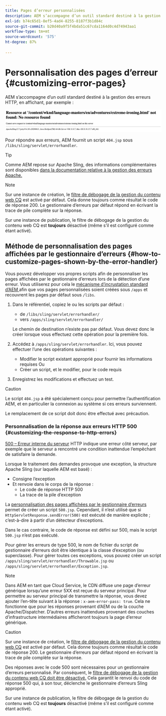 ```yaml
---
title: Pages d’erreur personnalisées
description: AEM s’accompagne d’un outil standard destiné à la gestion des erreurs HTTP, qui peut être personnalisé.
exl-id: b74c65d1-8ef5-4ad4-8255-8187f3b1d84c
source-git-commit: b20d40a9f5f4bda51c67cda1164d0c4d74943aa1
workflow-type: tm+mt
source-wordcount: '575'
ht-degree: 87%

---
```


# Personnalisation des pages d’erreur {#customizing-error-pages}

AEM s’accompagne d’un outil standard destiné à la gestion des erreurs HTTP, en affichant, par exemple :

![Message d’erreur standard](assets/error-message-standard.png)

Pour répondre aux erreurs, AEM fournit un script `404.jsp` sous `/libs/sling/servlet/errorhandler`.

>[!TIP]
>
>Comme AEM repose sur Apache Sling, des informations complémentaires sont disponibles [dans la documentation relative à la gestion des erreurs Apache.](https://sling.apache.org/documentation/the-sling-engine/errorhandling.html)

>[!NOTE]
>
>Sur une instance de création, le [filtre de débogage de la gestion du contenu web CQ](/help/implementing/deploying/configuring-osgi.md) est activé par défaut. Cela donne toujours comme résultat le code de réponse 200. Le gestionnaire d’erreurs par défaut répond en écrivant la trace de pile complète sur la réponse.
>
>Sur une instance de publication, le filtre de débogage de la gestion du contenu web CQ est **toujours** désactivé (même s’il est configuré comme étant activé).

## Méthode de personnalisation des pages affichées par le gestionnaire d’erreurs {#how-to-customize-pages-shown-by-the-error-handler}

Vous pouvez développer vos propres scripts afin de personnaliser les pages affichées par le gestionnaire d’erreurs lors de la détection d’une erreur. Vous utiliserez pour cela le [mécanisme d’incrustation standard d’AEM ](/help/implementing/developing/introduction/overlays.md) afin que vos pages personnalisées soient créées sous `/apps` et recouvrent les pages par défaut sous `/libs`.

1. Dans le référentiel, copiez le ou les scripts par défaut :

   * de `/libs/sling/servlet/errorhandler/`
   * vers `/apps/sling/servlet/errorhandler/`

   Le chemin de destination n’existe pas par défaut. Vous devez donc le créer lorsque vous effectuez cette opération pour la première fois.

1. Accédez à `/apps/sling/servlet/errorhandler`. Ici, vous pouvez effectuer l’une des opérations suivantes :

   * Modifier le script existant approprié pour fournir les informations requises Ou
   * Créer un script, et le modifier, pour le code requis

1. Enregistrez les modifications et effectuez un test.

>[!CAUTION]
>
>Le script `404.jsp` a été spécialement conçu pour permettre l’authentification AEM, et en particulier la connexion au système si ces erreurs surviennent.
>
>Le remplacement de ce script doit donc être effectué avec précaution.

### Personnalisation de la réponse aux erreurs HTTP 500 {#customizing-the-response-to-http-errors}

[500 – Erreur interne du serveur](https://www.w3.org/Protocols/rfc2616/rfc2616-sec10.html) HTTP indique une erreur côté serveur, par exemple que le serveur a rencontré une condition inattendue l’empêchant de satisfaire la demande.

Lorsque le traitement des demandes provoque une exception, la structure Apache Sling (sur laquelle AEM est basé) :

* Consigne l’exception
* Et renvoie dans le corps de la réponse :
   * Le code de réponse HTTP 500
   * La trace de la pile d’exception

La [personnalisation des pages affichées par le gestionnaire d’erreurs](#how-to-customize-pages-shown-by-the-error-handler) permet de créer un script `500.jsp`. Cependant, il n’est utilisé que si `HttpServletResponse.sendError(500)` est exécuté de manière explicite ; c’est-à-dire à partir d’un détecteur d’exceptions.

Dans le cas contraire, le code de réponse est défini sur 500, mais le script `500.jsp` n’est pas exécuté.

Pour gérer les erreurs de type 500, le nom de fichier du script de gestionnaire d’erreurs doit être identique à la classe d’exception (ou superclasse). Pour gérer toutes ces exceptions, vous pouvez créer un script `/apps/sling/servlet/errorhandler/Throwable.jsp` ou `/apps/sling/servlet/errorhandler/Exception.jsp`.

>[!NOTE]
>
>Dans AEM en tant que Cloud Service, le CDN diffuse une page d’erreur générique lorsqu’une erreur 5XX est reçue du serveur principal. Pour permettre au serveur principal de transmettre la réponse, vous devez ajouter l’en-tête suivant à la réponse : `x-aem-error-pass: true`.
>Cela ne fonctionne que pour les réponses provenant d’AEM ou de la couche Apache/Dispatcher. D’autres erreurs inattendues provenant des couches d’infrastructure intermédiaires afficheront toujours la page d’erreur générique.

>[!CAUTION]
>
>Sur une instance de création, le [filtre de débogage de la gestion du contenu web CQ](/help/implementing/deploying/configuring-osgi.md) est activé par défaut. Cela donne toujours comme résultat le code de réponse 200. Le gestionnaire d’erreurs par défaut répond en écrivant la trace de pile complète sur la réponse.
>
>Des réponses avec le code 500 sont nécessaires pour un gestionnaire d’erreurs personnalisé. Par conséquent, le [filtre de débogage de la gestion du contenu web CQ doit être désactivé.](/help/implementing/deploying/configuring-osgi.md) Cela garantit le renvoi du code de réponse 500 qui, à son tour, déclenche le gestionnaire d’erreurs Sling approprié.
>
>Sur une instance de publication, le filtre de débogage de la gestion du contenu web CQ est **toujours** désactivé (même s’il est configuré comme étant activé).
